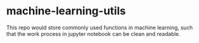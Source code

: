 # machine-learning-utils

This repo would store commonly used functions in machine learning, such that the work process in jupyter notebook can be clean and readable. 
